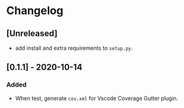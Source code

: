 # Changelog

## [Unreleased]

- add install and extra requirements to `setup.py`.

## [0.1.1] - 2020-10-14

### Added

-  When test, generate `cov.xml` for Vscode Coverage Gutter plugin.
